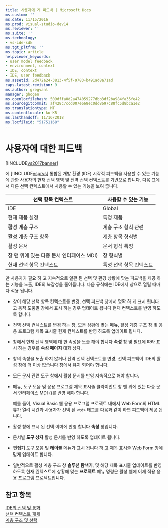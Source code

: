 ```yaml
---
title: 사용자에 게 피드백 | Microsoft Docs
ms.custom: ''
ms.date: 11/15/2016
ms.prod: visual-studio-dev14
ms.reviewer: ''
ms.suite: ''
ms.technology:
- vs-ide-sdk
ms.tgt_pltfrm: ''
ms.topic: article
helpviewer_keywords:
- user model feedback
- environment, context
- IDE, context
- IDE, user feedback
ms.assetid: 2d472a24-3813-4f5f-9783-b491ad8a71ad
caps.latest.revision: 9
ms.author: gregvanl
manager: ghogen
ms.openlocfilehash: 509dffa0d2a474059277dbb3df2ba984fa35fe42
ms.sourcegitcommit: af428c7ccd007e668ec0dd8697c88fc5d8bca1e2
ms.translationtype: MT
ms.contentlocale: ko-KR
ms.lasthandoff: 11/16/2018
ms.locfileid: "51751168"
---
```

# <a name="feedback-to-the-user"></a>사용자에 대한 피드백
[!INCLUDE[vs2017banner](../../includes/vs2017banner.md)]

에 [!INCLUDE[vsprvs](../../includes/vsprvs-md.md)] 통합된 개발 환경 (IDE) 시각적 피드백을 사용할 수 있는 기능에 관한 사용자의 현재 선택 영역 및 전역 선택 컨텍스트를 기반으로 합니다. 다음 표에서 다른 선택 컨텍스트에서 사용할 수 있는 기능을 보여 줍니다.  
  
|선택 항목 컨텍스트|사용할 수 있는 기능|  
|-----------------------|-----------------------------|  
|IDE|Global|  
|현재 제품 설정|특정 제품|  
|활성 계층 구조|계층 구조 형식 관련|  
|활성 계층 구조 항목|계층 항목 형식별|  
|활성 문서|문서 형식 특정|  
|창 맨 위에 있는 다중 문서 인터페이스 MDI)|창 형식별|  
|현재 선택 항목 컨텍스트|특정 선택 항목 컨텍스트|  
  
 만 사용자가 필요 하 고 지속적으로 일관 된 선택 및 환경 상황에 맞는 피드백을 제공 하는 기능을 노출, IDE의 복잡성을 줄어듭니다. 다음 규칙에는 IDE에서 창으로 열릴 때마다 적용 됩니다.  
  
- 창이 해당 선택 항목 컨텍스트를 변경, 선택 피드백 창에서 명확 하 게 표시 됩니다 고 동적 도움말 창에서 표시 하는 경우 업데이트 됩니다 현재 컨텍스트를 반영 하도록 합니다.  
  
- 전역 선택 컨텍스트를 변경 하는 창, 모든 상황에 맞는 메뉴, 활성 계층 구조 창 및 응용 프로그램 제목 표시줄 현재 컨텍스트를 반영 하도록 업데이트 됩니다.  
  
- 창에서 현재 선택 영역에 대 한 속성을 노출 해야 합니다 **속성** 창 및 필요에 따라 표시 하는 경우를 **속성 페이지** 대화 상자.  
  
- 창의 속성을 노출 하지 않거나 전역 선택 컨텍스트를 변경, 선택 피드백이 IDE의 활성 창에 더 이상 없습니다 창에서 유지 되어야 합니다.  
  
- 모든 문서 관련 도구 창에서 활성 문서를 반영 지속적으로 해야 합니다.  
  
- 메뉴, 도구 모음 및 응용 프로그램 제목 표시줄 클라이언트 창 맨 위에 있는 다중 문서 인터페이스 MDI ()를 반영 해야 합니다.  
  
  예를 들어, Visual Basic 웹 응용 프로그램 프로젝트 내에서 Web Form의 HTML 뷰가 열려 시간과 사용자가 선택 된 `<td>` 태그를 다음과 같이 하면 피드백이 제공 됩니다.  
  
- 활성 창에 표시 된 선택 이며에 반영 합니다 **속성** 창입니다.  
  
- 문서별 **도구 상자** 활성 문서를 반영 하도록 업데이트 됩니다.  
  
- **편집기** 도구 모음 및 **테이블** 메뉴가 표시 됩니다 하 고 제목 표시줄 Web Form 창에 맞게 업데이트 합니다.  
  
- 일반적으로 활성 계층 구조 창 **솔루션 탐색기**, 및 해당 제목 표시줄 업데이트를 반영 하도록 현재 컨텍스트에 상황에 맞는 **프로젝트** 메뉴 명령은 활성 웹에 이제 적용 응용 프로그램 프로젝트입니다.  
  
## <a name="see-also"></a>참고 항목  
 [IDE의 선택 및 통화](../../extensibility/internals/selection-and-currency-in-the-ide.md)   
 [선택 컨텍스트 개체](../../extensibility/internals/selection-context-objects.md)   
 [계층 구조 및 선택](../../extensibility/internals/hierarchies-and-selection.md)

